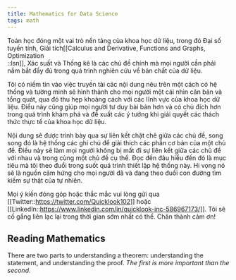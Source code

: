 ```yaml
---
title: Mathematics for Data Science
tags: math
---
```


Toán học đóng một vai trò nền tảng của khoa học dữ liệu, trong đó Đại số tuyến tính, Giải tích[[Calculus and Derivative, Functions and Graphs, Optimization<br/>::lsn]], Xác suất và Thống kê là các chủ đề chính mà mọi người cần phải nắm bắt đầy đủ trong quá trình nghiên cứu về bản chất của dữ liệu.

Tôi có niềm tin vào việc truyền tải các nội dung nêu trên một cách có hệ thống và tường minh sẽ hình thành cho mọi người một cái nhìn căn bản và tổng quát, qua đó thu hẹp khoảng cách với các lĩnh vực của khoa học dữ liệu. Điều này cũng giúp mọi người tư duy bài bản hơn và có chủ đích hơn trong quá trình khám phá và đề xuất các ý tưởng khi giải quyết các thách thức thực tế của khoa học dữ liệu.

Nội dung sẽ được trình bày qua sự liên kết chặt chẽ giữa các chủ đề, song song đó là hệ thống các ghi chú để giải thích các phần cơ bản của một chủ đề. Điều này sẽ làm mọi người không bị mất đi sự liên kết giữa các chủ đề với nhau và trong cùng một chủ đề cụ thể. Đọc đến đâu hiểu đến đó là mục tiêu mà tôi theo đuổi trong suốt quá trình thiết lập hệ thống này. Hi vọng nó sẽ là nguồn cảm hứng cho mọi người đã và đang theo đuổi con đường tìm kiếm sự thật của tự nhiên.

Mọi ý kiến đóng góp hoặc thắc mắc vui lòng gửi qua [[Twitter::https://twitter.com/Quicklook102]] hoặc [[LinkedIn::https://www.linkedin.com/in/quicklook-inc-586967173/]]. Tôi sẽ cố gắng liên lạc lại trong thời gian sớm nhất có thể. Chân thành cảm ơn!

## Reading Mathematics

There are two parts to understanding a theorem: understanding the statement, and understanding the proof. *The first is more important than the second*.  

